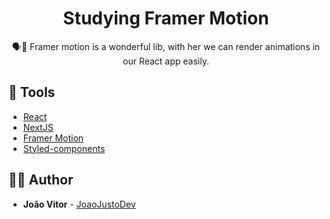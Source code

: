 <h1 align="center">
  <strong>Studying Framer Motion</strong>
</h1>

<p align="center">
🗣👥 Framer motion is a wonderful lib, with her we can render animations in our React app easily.
</p>

## 🧰 Tools

- [React](https://reactjs.org/)
- [NextJS](https://nextjs.org/)
- [Framer Motion](https://www.framer.com/motion/)
- [Styled-components](https://styled-components.com/docs/advanced)

## 🙋‍♂️ Author

- **João Vitor** - [JoaoJustoDev](https://github.com/joaojustodev)
